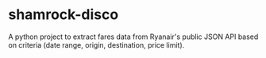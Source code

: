 # shamrock-disco
A python project to extract fares data from Ryanair's public JSON API based on criteria (date range, origin, destination, price limit).
